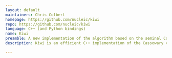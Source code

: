 ```yaml
---
layout: default
maintainers: Chris Colbert
homepage: https://github.com/nucleic/kiwi
repo: https://github.com/nucleic/kiwi
language: C++ (and Python bindings)
name: Kiwi
preamble: A new implementation of the algorithm based on the seminal Cassowary paper.
description: Kiwi is an efficient C++ implementation of the Cassowary constraint solving algorithm. Kiwi is an implementation of the algorithm based on the seminal Cassowary paper. It is not a refactoring of the original C++ solver. Kiwi has been designed from the ground up to be lightweight and fast. Kiwi ranges from 10x to 500x faster than the original Cassowary solver with typical use cases gaining a 40x improvement. Memory savings are consistently > 5x. In addition to the C++ solver, Kiwi ships with hand-rolled Python bindings.

---
```

